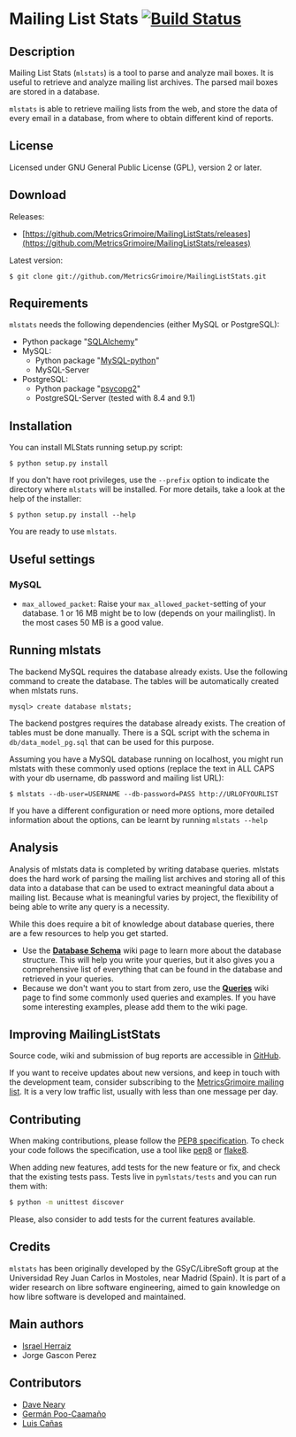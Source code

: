 Mailing List Stats [![Build Status](https://travis-ci.org/MetricsGrimoire/MailingListStats.svg?branch=master)](https://travis-ci.org/MetricsGrimoire/MailingListStats)
==================

Description
-----------
Mailing List Stats (`mlstats`) is a tool to parse and analyze mail boxes.
It is useful to retrieve and analyze mailing list archives.  The parsed
mail boxes are stored in a database.

`mlstats` is able to retrieve mailing lists from the web,
and store the data of every email in a database, from where to obtain
different kind of reports.

License
-------

Licensed under GNU General Public License (GPL), version 2 or later.


Download
--------

Releases:

* [https://github.com/MetricsGrimoire/MailingListStats/releases](https://github.com/MetricsGrimoire/MailingListStats/releases)

Latest version:

    $ git clone git://github.com/MetricsGrimoire/MailingListStats.git


Requirements
-------------
`mlstats` needs the following dependencies (either MySQL or PostgreSQL):

  * Python package "[SQLAlchemy](https://pypi.python.org/pypi/SQLAlchemy)"
  * MySQL:
    * Python package "[MySQL-python](https://pypi.python.org/pypi/MySQL-python/)"
    * MySQL-Server
  * PostgreSQL:
    * Python package "[psycopg2](https://pypi.python.org/pypi/psycopg2)"
    * PostgreSQL-Server (tested with 8.4 and 9.1)


Installation
------------
You can install MLStats running setup.py script:

    $ python setup.py install

If you don't have root privileges, use the `--prefix` option to indicate
the directory where `mlstats` will be installed. For more details, take a
look at the help of the installer:

    $ python setup.py install --help

You are ready to use `mlstats`.
## Useful settings

### MySQL

* `max_allowed_packet`: Raise your `max_allowed_packet`-setting of your database. 1 or 16 MB might be to low (depends on your mailinglist). In the most cases 50 MB is a good value.

Running mlstats
---------------

The backend MySQL requires the database already exists. Use the following
command to create the database. The tables will be automatically created 
when mlstats runs.

    mysql> create database mlstats;

The backend postgres requires the database already exists. The creation
of tables must be done manually. There is a SQL script with the schema
in `db/data_model_pg.sql` that can be used for this purpose.

Assuming you have a MySQL database running on localhost, you might run mlstats
with these commonly used options (replace the text in ALL CAPS with your db username, 
db password and mailing list URL):

    $ mlstats --db-user=USERNAME --db-password=PASS http://URLOFYOURLIST

If you have a different configuration or need more options, more detailed information
about the options, can be learnt by running `mlstats --help`

Analysis
--------

Analysis of mlstats data is completed by writing database queries. mlstats does the hard
work of parsing the mailing list archives and storing all of this data into a database 
that can be used to extract meaningful data about a mailing list. Because what is meaningful
varies by project, the flexibility of being able to write any query is a necessity.

While this does require a bit of knowledge about database queries, there are a few resources
to help you get started.

* Use the **[Database Schema](https://github.com/MetricsGrimoire/MailingListStats/wiki/Database-Schema)**
wiki page to learn more about the database structure. This will help you write your queries, but 
it also gives you a comprehensive list of everything that can be found in the database and 
retrieved in your queries.
* Because we don't want you to start from zero, use the **[Queries](https://github.com/MetricsGrimoire/MailingListStats/wiki/Queries)**
wiki page to find some commonly used queries and examples. If you have some interesting examples,
please add them to the wiki page.


Improving MailingListStats
---------------------------

Source code, wiki and submission of bug reports are accessible in [GitHub].

[GitHub]: https://github.com/MetricsGrimoire/MailingListStats

If you want to receive updates about new versions, and keep in touch
with the development team, consider subscribing to the [MetricsGrimoire mailing list][1].
It is a very low traffic list, usually with less than one message per day.

[1]: https://lists.libresoft.es/listinfo/metrics-grimoire

Contributing
------------

When making contributions, please follow the [PEP8 specification][2].
To check your code follows the specification, use a tool like
[pep8][3] or [flake8][4].

When adding new features, add tests for the new feature or fix, and check
that the existing tests pass.  Tests live in `pymlstats/tests` and you can
run them with:

```bash
$ python -m unittest discover
```

Please, also consider to add tests for the current features available.

[2]: http://www.python.org/dev/peps/pep-0008/
[3]: http://pypi.python.org/pypi/pep8
[4]: http://pypi.python.org/pypi/flake8/

Credits
-------

`mlstats` has been originally developed by the GSyC/LibreSoft group at
the Universidad Rey Juan Carlos in Mostoles, near Madrid (Spain). It is
part of a wider research on libre software engineering, aimed to gain
knowledge on how libre software is developed and maintained.


Main authors
------------

  * [Israel Herraiz]               <isra at herraiz org>
  * Jorge Gascon Perez             <jgascon at gsyc.escet.urjc.es>


Contributors
------------

  * [Dave Neary]                   <dneary at maemo org>
  * [Germán Poo-Caamaño]           <gpoo at gnome org>
  * [Luis Cañas]                   <lcanas at bitergia com>

  [Israel Herraiz]: http://herraiz.org/
  [Dave Neary]: http://blogs.gnome.org/bolsh/
  [Germán Poo-Caamaño]: http://calcifer.org/
  [Luis Cañas]: http://sanacl.wordpress.com/
